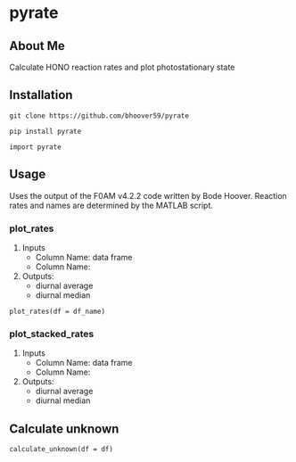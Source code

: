 # pyrate
## About Me
Calculate HONO reaction rates and plot photostationary state

## Installation
```
git clone https://github.com/bhoover59/pyrate
```
```
pip install pyrate
```
```
import pyrate
```

## Usage
Uses the output of the F0AM v4.2.2 code written by Bode Hoover. Reaction rates and names are determined by the MATLAB script.

### plot_rates
1. Inputs
   - Column Name: data frame
   - Column Name: 
2. Outputs:
   - diurnal average
   - diurnal median
```
plot_rates(df = df_name)
```

### plot_stacked_rates
1. Inputs
   - Column Name: data frame
   - Column Name: 
2. Outputs:
   - diurnal average
   - diurnal median
## Calculate unknown
```
calculate_unknown(df = df)
```
